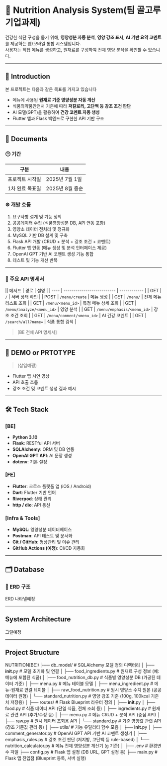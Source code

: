 # 🥗 Nutrition Analysis System(팀 골고루 기업과제)

건강한 식단 구성을 돕기 위해, **영양성분 자동 분석**, **영양 강조 표시**, **AI 기반 요약 코멘트**를 제공하는 웹/모바일 통합 시스템입니다.  
사용자는 직접 메뉴를 생성하고, 원재료를 구성하여 전체 영양 분석을 확인할 수 있습니다.

---

## 📍 Introduction

본 프로젝트는 다음과 같은 목표를 가지고 있습니다

- 메뉴에 사용된 **원재료 기준 영양성분 자동 계산**
- 식품의약품안전처 기준에 따라 **저칼로리, 고단백 등 강조 조건 판단**
- AI 모델(GPT)을 활용하여 **건강 코멘트 자동 생성**
- Flutter 앱과 Flask 백엔드로 구현한 API 기반 구조

---

## 📂 Documents

### 🕒 기간

| 구분 | 내용 |
|------|------|
| 프로젝트 시작일 | 2025년 7월 1일 |
| 1차 완료 목표일 | 2025년 8월 중순 |

### ⚙️ 개발 흐름

1. 요구사항 설계 및 기능 정의  
2. 공공데이터 수집 (식품영양성분 DB, API 연동 포함)  
3. 영양소 데이터 전처리 및 정규화  
4. MySQL 기반 DB 설계 및 구축  
5. Flask API 개발 (CRUD + 분석 + 강조 조건 + 코멘트)  
6. Flutter 앱 연동 (메뉴 생성 및 분석 인터페이스 제공)  
7. OpenAI GPT 기반 AI 코멘트 생성 기능 통합  
8. 테스트 및 기능 개선 반복

---

### 📑 주요 API 명세서

|| 메서드  | 경로                         | 설명           |
| ---- | -------------------------- | ------------ |
| GET  | `/`                        | 서버 상태 확인     |
| POST | `/menu/create`             | 메뉴 생성        |
| GET  | `/menu/`                   | 전체 메뉴 리스트 조회 |
| GET  | `/menu/<menu_id>`          | 특정 메뉴 상세 조회  |
| GET  | `/menu/analyze/<menu_id>`  | 영양 분석        |
| GET  | `/menu/emphasis/<menu_id>` | 강조 조건 조회     |
| GET  | `/menu/comment/<menu_id>`  | AI 건강 코멘트    |
| GET  | `/search/all?name=`        | 식품 통합 검색     |

> [BE 전체 API 명세서]

---

## 🎥 DEMO or PRTOTYPE

> (삽입예쩡)

- Flutter 앱 시연 영상
- API 호출 흐름
- 강조 조건 및 코멘트 생성 결과 예시

---

## 🛠 Tech Stack

### [BE]
- **Python 3.10**
- **Flask**: RESTful API 서버
- **SQLAlchemy**: ORM 및 DB 연동
- **OpenAI GPT API**: AI 문장 생성
- **dotenv**: 기본 설정

### [FE]
- **Flutter**: 크로스 플랫폼 앱 (iOS / Android)
- **Dart**: Flutter 기반 언어
- **Riverpod**: 상태 관리
- **http / dio**: API 통신

### [Infra & Tools]
- **MySQL**: 영양성분 데이터베이스
- **Postman**: API 테스트 및 문서화
- **Git / GitHub**: 형상관리 및 이슈 관리
- **GitHub Actions (예정)**: CI/CD 자동화

---

## 🗂️ Database

### 📌 ERD 구조

ERD 나타낼예정

---

## System Architecture
그릴예정

---

## Project Structure

NUTRITION[BE]/
├── db_model/                         # SQLAlchemy 모델 정의 디렉터리
│   ├── __init__.py                   # 모델 초기화 및 연결
│   ├── food_ingredients.py           # 원재료 구성 정보 (예: 메뉴에 포함된 식품)
│   ├── food_nutrition_db.py          # 식품별 영양성분 DB (가공된 데이터 기준)
│   ├── menu.py                       # 메뉴 테이블 모델
│   ├── menu_ingredient.py            # 메뉴-원재료 연결 테이블
│   ├── raw_food_nutrition.py         # 원시 영양소 수치 원본 (공공데이터 원형)
│   └── standard_nutrition.py         # 영양 강조 기준 (100g, 100kcal 기준치 저장용)
│
├── routes/                           # Flask Blueprint 라우터 정의
│   ├── __init__.py
│   ├── food.py                       # 식품 데이터 API (단일 식품, 전체 조회 등)
│   ├── ingredients.py                # 원재료 관련 API (추가/수정 등)
│   ├── menu.py                       # 메뉴 CRUD + 분석 API (중심 API)
│   ├── raw.py                        # 원시 데이터 조회용 API
│   └── standard.py                   # 기준 영양값 관련 API (강조 기준값 관리 등)
│
├── utils/                            # 기능 유틸리티 함수 모음
│   ├── __init__.py
│   ├── comment_generator.py          # OpenAI GPT API 기반 AI 코멘트 생성기
│   ├── emphasis_rules.py             # 강조 조건 판단 (저지방, 고단백 등 rule-based)
│   └── nutrition_calculator.py       # 메뉴 전체 영양성분 계산기 (g 기준)
│
├── .env                              # 환경변수 파일
├── config.py                         # Flask 앱 설정 (DB URL, GPT 설정 등)
├── main.py                           # Flask 앱 진입점 (Blueprint 등록, 서버 실행)

